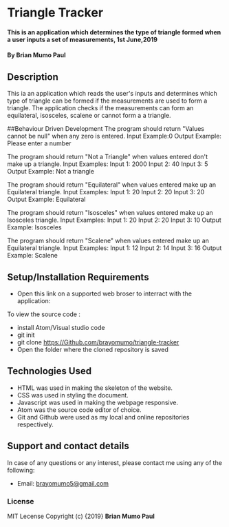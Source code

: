 # Triangle Tracker
#### This is an application which determines the type of triangle formed when a user inputs a set of measurements, 1st June,2019
#### By **Brian Mumo Paul**
## Description
This ia an application which reads the user's inputs and determines which type of triangle can be formed if the measurements are used to form a triangle. The application checks if the measurements can form an equilateral, isosceles, scalene or cannot form a a triangle.

##Behaviour Driven Development
The program should return "Values cannot be null" when any zero is entered.
Input Example:0
Output Example: Please enter a number

The program should return "Not a Triangle" when values entered don't make up a triangle.
Input Examples: 
Input 1: 2000
Input 2: 40
Input 3: 5
Output Example: Not a triangle

The program should return "Equilateral" when values entered make up an Equilateral triangle.
Input Examples: 
Input 1: 20
Input 2: 20
Input 3: 20
Output Example: Equilateral

The program should return "Isosceles" when values entered make up an Isosceles triangle.
Input Examples: 
Input 1: 20
Input 2: 20
Input 3: 10
Output Example: Isosceles

The program should return "Scalene" when values entered make up an Equilateral triangle.
Input Examples: 
Input 1: 12
Input 2: 14
Input 3: 16
Output Example: Scalene
## Setup/Installation Requirements
* Open this link on a supported web broser to interract with the application:

To view the source code :
* install Atom/Visual studio code
* git init
* git clone https://Github.com/brayomumo/triangle-tracker
*  Open the folder where the cloned repository is saved 

## Technologies Used
* HTML was used in making the skeleton of the website.
* CSS was used in styling the document.
* Javascript was used in making the webpage responsive.
* Atom was the source code editor of choice.
* Git and Github were used as my local and online repositories respectively.
## Support and contact details
In case of any questions or any interest, please contact me using any of the following:
* Email: brayomumo5@gmail.com
### License
MIT Lecense Copyright (c) {2019} **Brian Mumo Paul**
  